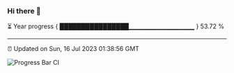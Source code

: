### Hi there 👋

⏳ Year progress { ████████████████▁▁▁▁▁▁▁▁▁▁▁▁▁▁ } 53.72 %

---

⏰ Updated on Sun, 16 Jul 2023 01:38:56 GMT

![Progress Bar CI](https://github.com/JuvenileQ/Progress-Bar-CI/workflows/main/badge.svg)
